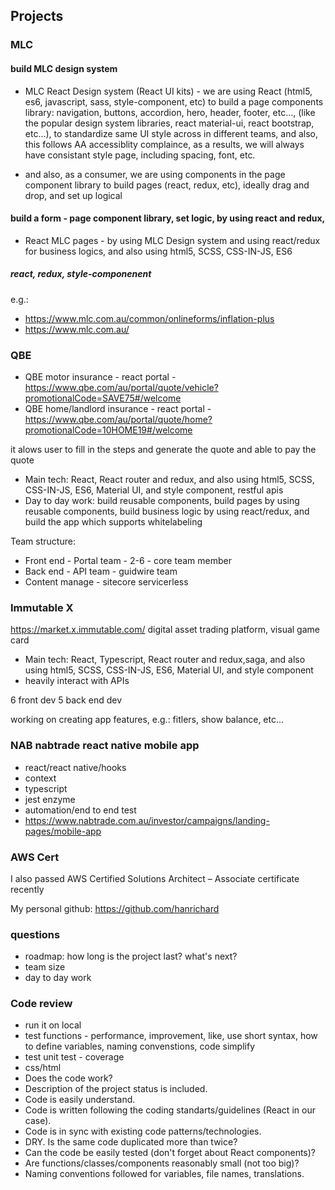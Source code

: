 ## Projects
### MLC 
#### build MLC design system 
- MLC React Design system (React UI kits) - we are using React (html5, es6, javascript, sass, style-component, etc) to build a page components library: navigation, buttons, accordion, hero, header, footer, etc..., (like the popular design system libraries, react material-ui, react bootstrap, etc...), to standardize same UI style across in different teams, and also, this follows AA accessiblity complaince, as a results, we will always have consistant style page, including spacing, font, etc.

- and also, as a consumer, we are using components in the page component library to build pages (react, redux, etc), ideally drag and drop, and set up logical

#### build a form - page component library, set logic, by using react and redux, 
- React MLC pages - by using MLC Design system and using react/redux for business logics, and also using html5, SCSS, CSS-IN-JS, ES6

##### react, redux, style-componenent

e.g.: 
- https://www.mlc.com.au/common/onlineforms/inflation-plus
- https://www.mlc.com.au/ 

  
### QBE 
- QBE motor insurance - react portal - https://www.qbe.com/au/portal/quote/vehicle?promotionalCode=SAVE75#/welcome
- QBE home/landlord insurance - react portal - https://www.qbe.com/au/portal/quote/home?promotionalCode=10HOME19#/welcome

it alows user to fill in the steps and generate the quote and able to pay the quote

- Main tech: React, React router and redux, and also using html5, SCSS, CSS-IN-JS, ES6, Material UI, and style component, restful apis
- Day to day work: build reusable components, build pages by using reusable components, build business logic by using react/redux, and build the app which supports whitelabeling


Team structure:
- Front end - Portal team - 2-6 - core team member
- Back end - API team - guidwire team
- Content manage - sitecore servicerless

### Immutable X
https://market.x.immutable.com/
digital asset trading platform, visual game card

- Main tech: React, Typescript, React router and redux,saga, and also using html5, SCSS, CSS-IN-JS, ES6, Material UI, and style component
- heavily interact with APIs

6 front dev
5 back end dev

working on creating app features, e.g.: fitlers, show balance, etc...


### NAB nabtrade react native mobile app 
- react/react native/hooks
- context
- typescript
- jest enzyme
- automation/end to end test
- https://www.nabtrade.com.au/investor/campaigns/landing-pages/mobile-app

### AWS Cert
I also passed AWS Certified Solutions Architect – Associate certificate recently

My personal github: https://github.com/hanrichard 

### questions
- roadmap: how long is the project last? what's next?
- team size
- day to day work

### Code review
- run it on local
- test functions - performance, improvement, like, use short syntax, how to define variables, naming convenstions, code simplify
- test unit test - coverage
- css/html
- Does the code work?
- Description of the project status is included.
- Code is easily understand.
- Code is written following the coding standarts/guidelines (React in our case).
- Code is in sync with existing code patterns/technologies.
- DRY. Is the same code duplicated more than twice?
- Can the code be easily tested (don't forget about React components)?
- Are functions/classes/components reasonably small (not too big)?
- Naming conventions followed for variables, file names, translations.
